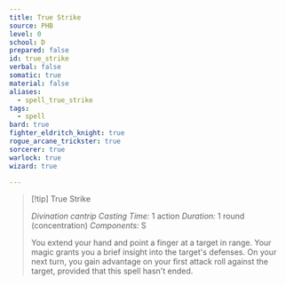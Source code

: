 ```yaml
---
title: True Strike
source: PHB
level: 0
school: D
prepared: false
id: true_strike
verbal: false
somatic: true
material: false
aliases:
  - spell_true_strike
tags:
  - spell
bard: true
fighter_eldritch_knight: true
rogue_arcane_trickster: true
sorcerer: true
warlock: true
wizard: true

---
```

>[!tip] True Strike
>
> *Divination cantrip*
> *Casting Time:* 1 action
> *Duration:* 1 round (concentration)
> *Components:* S
>
>You extend your hand and point a finger at a target in range. Your magic grants you a brief insight into the target's defenses. On your next turn, you gain advantage on your first attack roll against the target, provided that this spell hasn't ended.
>

